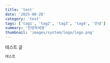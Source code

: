 ```yaml
---
title: 'test'
date: '2025-08-20'
category: 'test'
tags: ['tag1', 'tag2', 'tag3', 'tag4', '안녕']
summary: '안녕하세용'
thumbnail: 'images/system/logo/logo.png'
---
```


테스트 글
```bash
테스트
```